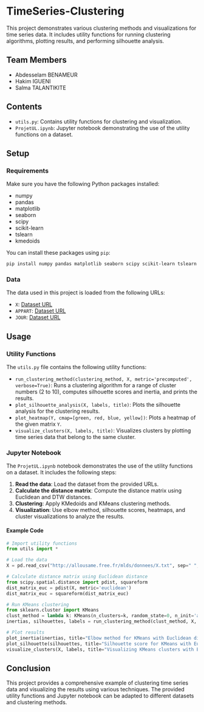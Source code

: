 # TimeSeries-Clustering

This project demonstrates various clustering methods and visualizations for time series data. It includes utility functions for running clustering algorithms, plotting results, and performing silhouette analysis.

## Team Members

- Abdesselam BENAMEUR
- Hakim IGUENI
- Salma TALANTIKITE

## Contents

- `utils.py`: Contains utility functions for clustering and visualization.
- `ProjetUL.ipynb`: Jupyter notebook demonstrating the use of the utility functions on a dataset.

## Setup

### Requirements

Make sure you have the following Python packages installed:

- numpy
- pandas
- matplotlib
- seaborn
- scipy
- scikit-learn
- tslearn
- kmedoids

You can install these packages using `pip`:

```bash
pip install numpy pandas matplotlib seaborn scipy scikit-learn tslearn kmedoids
```

### Data

The data used in this project is loaded from the following URLs:

- `X`: [Dataset URL](http://allousame.free.fr/mlds/donnees/X.txt)
- `APPART`: [Dataset URL](http://allousame.free.fr/mlds/donnees/APPART.txt)
- `JOUR`: [Dataset URL](http://allousame.free.fr/mlds/donnees/JOUR.txt)

## Usage

### Utility Functions

The `utils.py` file contains the following utility functions:

- `run_clustering_method(clustering_method, X, metric='precomputed', verbose=True)`: Runs a clustering algorithm for a range of cluster numbers (2 to 10), computes silhouette scores and inertia, and prints the results.
- `plot_silhouette_analysis(X, labels, title)`: Plots the silhouette analysis for the clustering results.
- `plot_heatmap(Y, cmap=[green, red, blue, yellow])`: Plots a heatmap of the given matrix `Y`.
- `visualize_clusters(X, labels, title)`: Visualizes clusters by plotting time series data that belong to the same cluster.

### Jupyter Notebook

The `ProjetUL.ipynb` notebook demonstrates the use of the utility functions on a dataset. It includes the following steps:

1. **Read the data**: Load the dataset from the provided URLs.
2. **Calculate the distance matrix**: Compute the distance matrix using Euclidean and DTW distances.
3. **Clustering**: Apply KMedoids and KMeans clustering methods.
4. **Visualization**: Use elbow method, silhouette scores, heatmaps, and cluster visualizations to analyze the results.

#### Example Code

```python
# Import utility functions
from utils import *

# Load the data
X = pd.read_csv("http://allousame.free.fr/mlds/donnees/X.txt", sep=" ", header=None)

# Calculate distance matrix using Euclidean distance
from scipy.spatial.distance import pdist, squareform
dist_matrix_euc = pdist(X, metric='euclidean')
dist_matrix_euc = squareform(dist_matrix_euc)

# Run KMeans clustering
from sklearn.cluster import KMeans
clust_method = lambda k: KMeans(n_clusters=k, random_state=0, n_init='auto')
inertias, silhouettes, labels = run_clustering_method(clust_method, X, metric="euclidean")

# Plot results
plot_inertia(inertias, title="Elbow method for KMeans with Euclidean distance")
plot_silhouette(silhouettes, title="Silhouette score for KMeans with Euclidean distance")
visualize_clusters(X, labels, title="Visualizing KMeans clusters with Euclidean distance")
```

## Conclusion

This project provides a comprehensive example of clustering time series data and visualizing the results using various techniques. The provided utility functions and Jupyter notebook can be adapted to different datasets and clustering methods.
